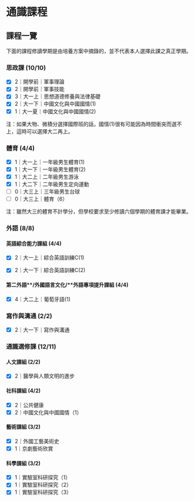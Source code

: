 # 通識課程



## 課程一覽

下面的課程修讀學期是由培養方案中摘錄的，並不代表本人選擇此課之真正學期。

### 思政課 (10/10)

- [x] 2｜開學前｜軍事理論
- [x] 2｜開學前｜軍事技能
- [x] 3｜大一上｜思想道德修養與法律基礎
- [x] 2｜大一下｜中國文化與中國國情(1)
- [x] 1｜大一夏｜中國文化與中國國情(2)

注：如果大物、微積分選擇國際班的話，國情(1)很有可能因為時間衝突而選不上，這時可以選擇大二再上。



### 體育 (4/4)

- [x] 1｜大一上｜一年級男生體育(1)
- [x] 1｜大一下｜一年級男生體育(2)
- [x] 1｜大二上｜二年級男生游泳
- [x] 1｜大二下｜二年級男生定向運動
- [ ] 0｜大三上｜三年級男生台球
- [ ] 0｜大三上｜體育（6）

注：雖然大三的體育不計學分，但學校要求至少修讀六個學期的體育課才能畢業。



### 外語 (8/8)

#### 英語綜合能力課組 (4/4)

- [x] 2｜大一上｜綜合英語訓練C(1)

- [x] 2｜大一下｜綜合英語訓練C(2)

#### 第二外語**/**外國語言文化**/**外語專項提升課組 (4/4)

- [x] 4｜大二上｜葡萄牙語(1)



### 寫作與溝通 (2/2)

- [x] 2｜大一下｜寫作與溝通



### 通識選修課 (12/11)

#### 人文課組 (2/2)

- [x] 2｜醫學與人類文明的進步

#### 社科課組 (4/2)

- [x] 2｜公共健康
- [x] 2｜中國文化與中國國情（1）

#### 藝術課組 (3/2)

- [x] 2｜外國工藝美術史
- [x] 1｜京劇藝術欣賞

#### 科學課組 (3/2)

- [x] 1｜實驗室科研探究（1）
- [x] 1｜實驗室科研探究（2）
- [x] 1｜實驗室科研探究（3）